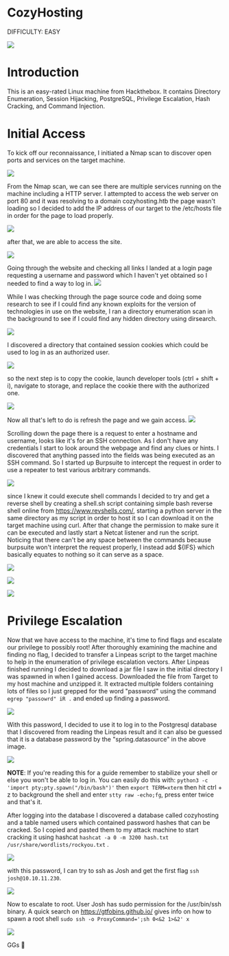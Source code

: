 # CozyHosting 

DIFFICULTY: EASY 

![](attachments/20231021011123.png)
# Introduction 

This is an easy-rated Linux machine from Hackthebox. It contains Directory Enumeration, Session Hijacking, PostgreSQL, Privilege Escalation, Hash Cracking, and Command Injection. 
# Initial Access 

To kick off our reconnaissance, I initiated a Nmap scan to discover open ports and services on the target machine. 

![](attachments/20231021011234.png)

From the Nmap scan, we can see there are multiple services running on the machine including a HTTP server. I attempted to access the web server on port 80 and it was resolving to a domain cozyhosting.htb the page wasn't loading so I decided to add the IP address of our target to the /etc/hosts file in order for the page to load properly. 

![](attachments/20231021011402.png) 

after that, we are able to access the site. 

![](attachments/20231021011455.png) 

Going through the website and checking all links I landed at a login page requesting a username and password which I haven't yet obtained so I needed to find a way to log in. 
![](attachments/20231021011548.png)

While I was checking through the page source code and doing some research to see if I could find any known exploits for the version of technologies in use on the website, I ran a directory enumeration scan in the background to see if I could find any hidden directory using dirsearch. 
 
![](attachments/20231021011626.png)

I discovered a directory that contained session cookies which could be used to log in as an authorized user. 
 
![](attachments/20231021011732.png) 

so the next step is to copy the cookie, launch developer tools (ctrl + shift + i), navigate to storage, and replace the cookie there with the authorized one. 

![](attachments/20231021011852.png)

Now all that's left to do is refresh the page and we gain access. 
![](attachments/20231021011946.png)
 
Scrolling down the page there is a request to enter a hostname and username, looks like it's for an SSH connection. As I don't have any credentials I start to look around the webpage and find any clues or hints. I discovered that anything passed into the fields was being executed as an SSH command. So I started up Burpsuite to intercept the request in order to use a repeater to test various arbitrary commands. 

![](attachments/20231021012447.png)
 
since I knew it could execute shell commands I decided to try and get a reverse shell by creating a shell.sh script containing simple bash reverse shell online from https://www.revshells.com/, starting a python server in the same directory as my script in order to host it so I can download it on the target machine using curl. After that change the permission to make sure it can be executed and lastly start a Netcat listener and run the script. Noticing that there can't be any space between the commands because burpsuite won't interpret the request properly, I instead add ${IFS} which basically equates to nothing so it can serve as a space. 
 
![](attachments/20231021012629.png) 

![](attachments/20231021012731.png)

![](attachments/20231021012854.png)
# Privilege Escalation 

Now that we have access to the machine, it's time to find flags and escalate our privilege to possibly root! After thoroughly examining the machine and finding no flag, I decided to transfer a Linpeas script to the target machine to help in the enumeration of privilege escalation vectors. After Linpeas finished running I decided to download a jar file I saw in the initial directory I was spawned in when I gained access. Downloaded the file from Target to my host machine and unzipped it. It extracted multiple folders containing lots of files so I just grepped for the word "password" using the command `egrep "passowrd" iR .` and ended up finding a password. 

![](attachments/20231021012947.png)
 
With this password, I decided to use it to log in to the Postgresql database that I discovered from reading the Linpeas result and it can also be guessed that it is 
a database password by the "spring.datasource" in the above image. 

![](attachments/20231021013113.png)

**NOTE**: If you're reading this for a guide remember to stabilize your shell or else you won't be able to log in. You can easily do this with: `python3 -c 'import pty;pty.spawn("/bin/bash")'` then `export TERM=xterm` then hit ctrl + z to background the shell and enter `stty raw -echo;fg`, press enter twice and that's it. 

After logging into the database I discovered a database called cozyhosting and a table named users which contained password hashes that can be cracked. So I copied and pasted them to my attack machine to start cracking it using hashcat `hashcat -a 0 -m 3200 hash.txt /usr/share/wordlists/rockyou.txt` . 
 
![](attachments/20231021013324.png) 

with this password, I can try to ssh as Josh and get the first flag `ssh josh@10.10.11.230`. 
 
![](attachments/20231021013846.png)

Now to escalate to root. User Josh has sudo permission for the /usr/bin/ssh binary. A quick search on https://gtfobins.github.io/ gives info on how to spawn a root shell `sudo ssh -o ProxyCommand=';sh 0<&2 1>&2' x` 

![](attachments/20231021013957.png) 

GGs 🤝
